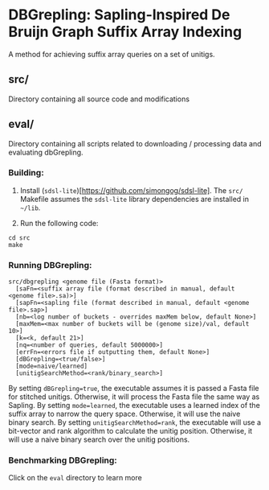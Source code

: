 # DBGrepling: Sapling-Inspired De Bruijn Graph Suffix Array Indexing
  
A method for achieving suffix array queries on a set of unitigs.

## src/ 

Directory containing all source code and modifications 

## eval/

Directory containing all scripts related to downloading / processing data and evaluating dbGrepling.

### Building:
1. Install (`sdsl-lite`)[https://github.com/simongog/sdsl-lite]. The `src/` Makefile assumes
the `sdsl-lite` library dependencies are installed in `~/lib`.

2. Run the following code:
```
cd src
make
```
  
### Running DBGrepling:  
```
src/dbgrepling <genome file (Fasta format)> 
  [saFn=<suffix array file (format described in manual, default <genome file>.sa)>] 
  [sapFn=<sapling file (format described in manual, default <genome file>.sap>] 
  [nb=<log number of buckets - overrides maxMem below, default None>] 
  [maxMem=<max number of buckets will be (genome size)/val, default 10>] 
  [k=<k, default 21>] 
  [nq=<number of queries, default 5000000>] 
  [errFn=<errors file if outputting them, default None>]
  [dBGrepling=<true/false>]
  [mode=naive/learned]
  [unitigSearchMethod=<rank/binary_search>]
```
 
By setting `dBGrepling=true`, the executable assumes it is passed a Fasta file for stitched unitigs. Otherwise, it will process the Fasta file the same way as Sapling.
By setting `mode=learned`, the executable uses a learned index of the suffix array to narrow the query space. Otherwise, it will use the naive binary search.
By setting `unitigSearchMethod=rank`, the executable will use a bit-vector and rank algorithm to calculate the unitig position. Otherwise, it will use a naive binary search over the unitig positions.

### Benchmarking DBGrepling:
Click on the `eval` directory to learn more
